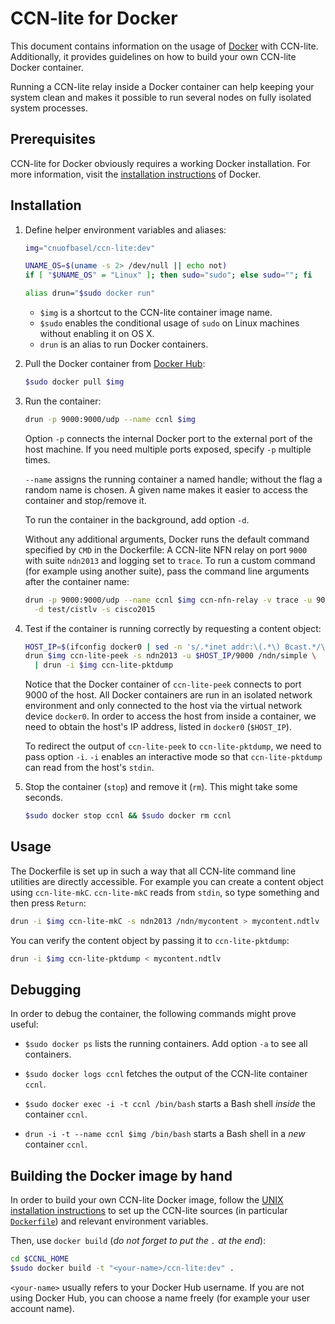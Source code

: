 # CCN-lite for Docker

This document contains information on the usage of
[Docker](https://www.docker.com/) with CCN-lite. Additionally, it provides
guidelines on how to build your own CCN-lite Docker container.

Running a CCN-lite relay inside a Docker container can help keeping your system
clean and makes it possible to run several nodes on fully isolated system
processes.



## Prerequisites

CCN-lite for Docker obviously requires a working Docker installation. For more
information, visit the
[installation instructions](https://docs.docker.com/installation/) of Docker.



## Installation

1.  Define helper environment variables and aliases:

    ```bash
    img="cnuofbasel/ccn-lite:dev"

    UNAME_OS=$(uname -s 2> /dev/null || echo not)
    if [ "$UNAME_OS" = "Linux" ]; then sudo="sudo"; else sudo=""; fi

    alias drun="$sudo docker run"
    ```

     - `$img` is a shortcut to the CCN-lite container image name.
     - `$sudo` enables the conditional usage of `sudo` on Linux machines without
       enabling it on OS X.
     - `drun` is an alias to run Docker containers.

2.  Pull the Docker container from [Docker Hub](https://registry.hub.docker.com/u/cnuofbasel/ccn-lite/):

    ```bash
    $sudo docker pull $img
    ```

3.  Run the container:

    ```bash
    drun -p 9000:9000/udp --name ccnl $img
    ```

    Option `-p` connects the internal Docker port to the external port of the
    host machine. If you need multiple ports exposed, specify `-p` multiple
    times.

    `--name` assigns the running container a named handle; without the flag a
    random name is chosen. A given name makes it easier to access the container
    and stop/remove it.

    To run the container in the background, add option `-d`.

    Without any additional arguments, Docker runs the default command specified
    by `CMD` in the Dockerfile: A CCN-lite NFN relay on port `9000` with suite
    `ndn2013` and logging set to `trace`. To run a custom command (for example
    using another suite), pass the command line arguments after the container
    name:

    ```bash
    drun -p 9000:9000/udp --name ccnl $img ccn-nfn-relay -v trace -u 9000 \
      -d test/cistlv -s cisco2015
    ```

4.  Test if the container is running correctly by requesting a content object:

    ```bash
    HOST_IP=$(ifconfig docker0 | sed -n 's/.*inet addr:\(.*\) Bcast.*/\1/p')
    drun $img ccn-lite-peek -s ndn2013 -u $HOST_IP/9000 /ndn/simple \
      | drun -i $img ccn-lite-pktdump
    ```

    Notice that the Docker container of `ccn-lite-peek` connects to port 9000 of the host. All Docker containers are run in an isolated network environment and only connected to the host via the virtual network device `docker0`. In order to access the host from inside a container, we need to obtain the host's IP address, listed in `docker0` (`$HOST_IP`).

    To redirect the output of `ccn-lite-peek` to `ccn-lite-pktdump`, we need to pass option `-i`. `-i` enables an interactive mode so that `ccn-lite-pktdump` can read from the host's `stdin`.

5.  Stop the container (`stop`) and remove it (`rm`). This might take some seconds.

    ```bash
    $sudo docker stop ccnl && $sudo docker rm ccnl
    ```



## Usage

The Dockerfile is set up in such a way that all CCN-lite command line utilities are directly accessible. For example you can create a content object using `ccn-lite-mkC`. `ccn-lite-mkC` reads from `stdin`, so type something and then press `Return`:

```bash
drun -i $img ccn-lite-mkC -s ndn2013 /ndn/mycontent > mycontent.ndtlv
```

You can verify the content object by passing it to `ccn-lite-pktdump`:

```bash
drun -i $img ccn-lite-pktdump < mycontent.ndtlv
```



## Debugging

In order to debug the container, the following commands might prove useful:

-  `$sudo docker ps` lists the running containers. Add option `-a` to see all
   containers.

-  `$sudo docker logs ccnl` fetches the output of the CCN-lite container `ccnl`.

-  `$sudo docker exec -i -t ccnl /bin/bash` starts a Bash shell *inside* the
   container `ccnl`.

-  `drun -i -t --name ccnl $img /bin/bash` starts a Bash shell in a *new* container `ccnl`.



## Building the Docker image by hand

In order to build your own CCN-lite Docker image, follow the [UNIX installation instructions](README-unix.md) to set up the CCN-lite sources (in particular [`Dockerfile`](../Dockerfile)) and relevant environment variables.

Then, use `docker build` (*do not forget to put the `.` at the end*):

```bash
cd $CCNL_HOME
$sudo docker build -t "<your-name>/ccn-lite:dev" .
```

`<your-name>` usually refers to your Docker Hub username. If you are not using Docker Hub, you can choose a name freely (for
example your user account name).
